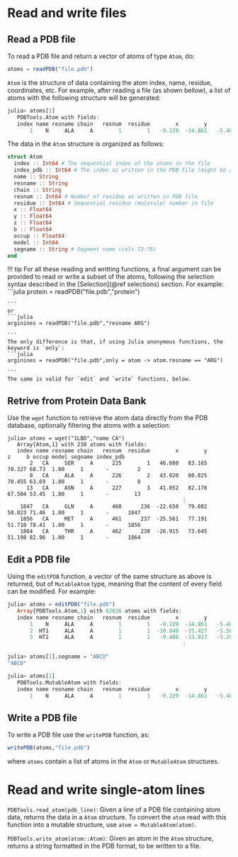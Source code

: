 # Read and write files

## Read a PDB file

To read a PDB file and return a vector of atoms of
type `Atom`, do:
```julia
atoms = readPDB("file.pdb")

```

`Atom` is the structure of data containing the atom index, name,
residue, coordinates, etc. For example, after reading a file (as shown
bellow), a list of atoms with the following structure will be generated:

```julia
julia> atoms[1]
   PDBTools.Atom with fields:
   index name resname chain   resnum  residue        x        y        z     b occup model segname index_pdb
       1    N     ALA     A        1        1   -9.229  -14.861   -5.481  0.00  1.00     1    PROT         1

```

The data in the `Atom` structure is organized as follows:
```julia
struct Atom
  index :: Int64 # The sequential index of the atoms in the file
  index_pdb :: Int64 # The index as written in the PDB file (might be anything)
  name :: String
  resname :: String
  chain :: String
  resnum :: Int64 # Number of residue as written in PDB file
  residue :: Int64 # Sequential residue (molecule) number in file
  x :: Float64
  y :: Float64
  z :: Float64
  b :: Float64
  occup :: Float64
  model :: Int64
  segname :: String # Segment name (cols 73:76)
end
```

!!! tip
    For all these reading and writting functions, a final argument can be provided
    to read or write a subset of the atoms, following the selection syntax described 
    in the [Selection](@ref selections) section. For example:
    ```julia
    protein = readPDB("file.pdb","protein")

    ```
    or
    ```julia
    arginines = readPDB("file.pdb","resname ARG")

    ```
    The only difference is that, if using Julia anonymous functions, the
    keyword is `only`:
    ```julia
    arginines = readPDB("file.pdb",only = atom -> atom.resname == "ARG")

    ```
    The same is valid for `edit` and `write` functions, below. 
      
## Retrive from Protein Data Bank

Use the `wget` function to retrieve the atom data directly from the PDB database,
optionally filtering the atoms with a selection:

```
julia> atoms = wget("1LBD","name CA")
   Array{Atom,1} with 238 atoms with fields:
   index name resname chain   resnum  residue        x        y        z     b occup model segname index_pdb
       2   CA     SER     A      225        1   46.080   83.165   70.327 68.73  1.00     1       -         2
       8   CA     ALA     A      226        2   43.020   80.825   70.455 63.69  1.00     1       -         8
      13   CA     ASN     A      227        3   41.052   82.178   67.504 53.45  1.00     1       -        13
                                                       ⋮
    1847   CA     GLN     A      460      236  -22.650   79.082   50.023 71.46  1.00     1       -      1847
    1856   CA     MET     A      461      237  -25.561   77.191   51.710 78.41  1.00     1       -      1856
    1864   CA     THR     A      462      238  -26.915   73.645   51.198 82.96  1.00     1       -      1864

```

## Edit a PDB file

Using the `editPDB` function, a vector of the same structure as above is
returned, but of `MutableAtom` type, meaning that the content of every
field can be modified. For example:
```julia
julia> atoms = editPDB("file.pdb")
   Array{PDBTools.Atom,1} with 62026 atoms with fields:
   index name resname chain   resnum  residue        x        y        z     b occup model segname index_pdb
       1    N     ALA     A        1        1   -9.229  -14.861   -5.481  0.00  1.00     1    PROT         1
       2  HT1     ALA     A        1        1  -10.048  -15.427   -5.569  0.00  0.00     1    PROT         2
       3  HT2     ALA     A        1        1   -9.488  -13.913   -5.295  0.00  0.00     1    PROT         3
                                                       ⋮ 

julia> atoms[1].segname = "ABCD"
"ABCD"

julia> atoms[1]
   PDBTools.MutableAtom with fields:
   index name resname chain   resnum  residue        x        y        z     b occup model segname index_pdb
       1    N     ALA     A        1        1   -9.229  -14.861   -5.481  0.00  1.00     1    ABCD         1

```

## Write a PDB file

To write a PDB file use the `writePDB` function, as:

```julia
writePDB(atoms,"file.pdb")

```
where `atoms` contain a list of atoms in the `Atom` or `MutableAtom` structures.

# Read and write single-atom lines 

`PDBTools.read_atom(pdb_line)`: Given a line of a PDB file containing atom data,
returns the data in a `Atom` structure. To convert the `atom` read with
this function into a mutable structure, use `atom = MutableAtom(atom)`.

`PDBTools.write_atom(atom::Atom)`: Given an atom in the `Atom` structure, returns
a string formatted in the PDB format, to be written to a file. 

